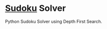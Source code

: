 #  <a href="https://en.wikipedia.org/wiki/Sudoku">Sudoku</a> Solver

Python Sudoku Solver using Depth First Search.
